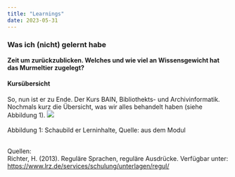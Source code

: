 ```yaml
---
title: "Learnings"
date: 2023-05-31
---
```


### Was ich (nicht) gelernt habe
**Zeit um zurückzublicken. Welches und wie viel an Wissensgewicht hat das Murmeltier zugelegt?**



#### **Kursübersicht**
So, nun ist er zu Ende. Der Kurs BAIN, Bibliothekts- und Archivinformatik. Nochmals kurz die Übersicht, was wir alles behandelt haben (siehe Abbildung 1).
![](https://raw.githubusercontent.com/brandensarah/Lerntagebuch/master/_posts/übersicht.png)
<br>
<br>
Abbildung 1: Schaubild er Lerninhalte, Quelle: aus dem Modul
<br>
<br>


Quellen: 
<br>
Richter, H. (2013). Reguläre Sprachen, reguläre Ausdrücke. Verfügbar unter: https://www.lrz.de/services/schulung/unterlagen/regul/


